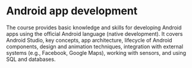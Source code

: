 # Android app development

The course provides basic knowledge and skills for developing Android apps using the official Android language (native development). It covers Android Studio, key concepts, app architecture, lifecycle of Android components, design and animation techniques, integration with external systems (e.g., Facebook, Google Maps), working with sensors, and using SQL and databases.
